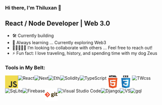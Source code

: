 ### Hi there, I'm Thiluxan 👋

## React / Node Developer | Web 3.0

<!--
<img align="right" alt="GIF" src="https://media.giphy.com/media/L8K62iTDkzGX6/giphy.gif?raw=true" width="500" height="320" /> 
-->

- 🛠️ Currently building 
- 🌱 Always learning ... Currently exploring Web3
- 🧑🏽‍🤝‍🧑🏽 I’m looking to collaborate with others ... Feel free to reach out!
- ⚡ Fun fact: I love traveling, history, and spending time with my dog Zeus


### Tools in My Belt:
<img align="left" alt="JavaScript" height="42px" src="https://raw.githubusercontent.com/github/explore/80688e429a7d4ef2fca1e82350fe8e3517d3494d/topics/javascript/javascript.png" />
<img align="left" alt="React" height="42px" src="https://www.vectorlogo.zone/logos/reactjs/reactjs-icon.svg" />
<img align="left" alt="Next" height="42px" src="https://seeklogo.com/images/N/next-js-logo-8FCFF51DD2-seeklogo.com.png" />
<img align="left" alt="Eth" height="42px" src="https://cryptologos.cc/logos/ethereum-eth-logo.svg?v=024" />
<img align="left" alt="Solidity" height="42px" src="https://upload.wikimedia.org/wikipedia/commons/9/98/Solidity_logo.svg" />
<img align="left" alt="TypeScript" height="42px" src="https://upload.wikimedia.org/wikipedia/commons/thumb/4/4c/Typescript_logo_2020.svg/512px-Typescript_logo_2020.svg.png?20221110153201" />
<img align="left" alt="HTML5" height="42px" src="https://raw.githubusercontent.com/github/explore/80688e429a7d4ef2fca1e82350fe8e3517d3494d/topics/html/html.png" />
<img align="left" alt="CSS3" height="42px" src="https://raw.githubusercontent.com/github/explore/80688e429a7d4ef2fca1e82350fe8e3517d3494d/topics/css/css.png" />
<img align="left" alt="TWcss" height="42px" src="https://upload.wikimedia.org/wikipedia/commons/d/d5/Tailwind_CSS_Logo.svg" />
<img align="left" alt="SqLite" height="42px" src="https://www.vectorlogo.zone/logos/sqlite/sqlite-icon.svg" />
<img align="left" alt="Firebase" height="42px" src="https://www.vectorlogo.zone/logos/firebase/firebase-icon.svg" />
<img align="left" alt="Git" height="42px" src="https://raw.githubusercontent.com/github/explore/80688e429a7d4ef2fca1e82350fe8e3517d3494d/topics/git/git.png" />
<img align="left" alt="Visual Studio Code" height="42px" src="https://raw.githubusercontent.com/jmnote/z-icons/master/svg/python.svg" />
<img align="left" alt="Django" height="42px" src="https://www.vectorlogo.zone/logos/djangoproject/djangoproject-icon.svg" />
<img align="left" alt="VS" height="42px" src="https://cdn.worldvectorlogo.com/logos/visual-studio-code-1.svg" />
<img align="left" alt="gql" height="42px" src="https://www.vectorlogo.zone/logos/graphql/graphql-icon.svg" />


<!--
**thiluxan-s/thiluxan-s** is a ✨ _special_ ✨ repository because its `README.md` (this file) appears on your GitHub profile.
-->
